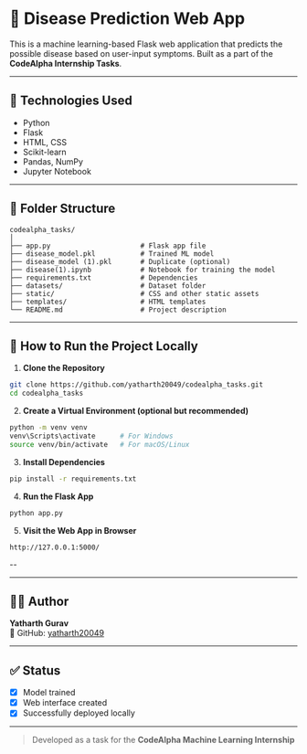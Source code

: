 # 🧠 Disease Prediction Web App

This is a machine learning-based Flask web application that predicts the possible disease based on user-input symptoms. Built as a part of the **CodeAlpha Internship Tasks**.

---

## 🔧 Technologies Used

- Python
- Flask
- HTML, CSS
- Scikit-learn
- Pandas, NumPy
- Jupyter Notebook

---

## 📁 Folder Structure

```
codealpha_tasks/
│
├── app.py                      # Flask app file
├── disease_model.pkl           # Trained ML model
├── disease_model (1).pkl       # Duplicate (optional)
├── disease(1).ipynb            # Notebook for training the model
├── requirements.txt            # Dependencies
├── datasets/                   # Dataset folder
├── static/                     # CSS and other static assets
├── templates/                  # HTML templates
└── README.md                   # Project description
```

---

## 🚀 How to Run the Project Locally

1. **Clone the Repository**
```bash
git clone https://github.com/yatharth20049/codealpha_tasks.git
cd codealpha_tasks
```

2. **Create a Virtual Environment (optional but recommended)**
```bash
python -m venv venv
venv\Scripts\activate      # For Windows
source venv/bin/activate   # For macOS/Linux
```

3. **Install Dependencies**
```bash
pip install -r requirements.txt
```

4. **Run the Flask App**
```bash
python app.py
```

5. **Visit the Web App in Browser**
```
http://127.0.0.1:5000/
```

--

---

## 🧑‍💻 Author

**Yatharth Gurav**  
🔗 GitHub: [yatharth20049](https://github.com/yatharth20049)

---

## ✅ Status

- [x] Model trained
- [x] Web interface created
- [x] Successfully deployed locally

---

> Developed as a task for the **CodeAlpha Machine Learning Internship**
